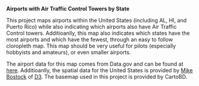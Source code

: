 <b>Airports with Air Traffic Control Towers by State</b>

This project maps airports within the United States (including AL, HI, and Puerto Rico) while also indicating which airports also have Air Traffic Control towers. Additioanlly, this map also indicates which states have the most airports and which have the fewest, through an easy to follow cloropleth map. This map should be very useful for pilots (especially hobbyists and amateurs), or even smaller airports.

The airport data for this map comes from Data.gov and can be found at [here]. Additioanlly, the spatial data for the United States is provided by [Mike Bostock] of [D3]. The basemap used in this project is provided by CartoBD.


[here]: https://catalog.data.gov/dataset/usgs-small-scale-dataset-airports-of-the-united-states-201207-shapefile
[Mike Bostock]: https://bost.ocks.org/mike/
[D3]: https://d3js.org/
